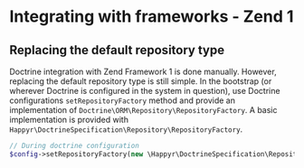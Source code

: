 # Integrating with frameworks - Zend 1
## Replacing the default repository type
Doctrine integration with Zend Framework 1 is done manually. However, replacing the default repository type is still
simple. In the bootstrap (or wherever Doctrine is configured in the system in question), use Doctrine configurations
`setRepositoryFactory` method and provide an implementation of `Doctrine\ORM\Repository\RepositoryFactory`. A basic
implementation is provided with `Happyr\DoctrineSpecification\Repository\RepositoryFactory`.

```php
// During doctrine configuration
$config->setRepositoryFactory(new \Happyr\DoctrineSpecification\Repository\RepositoryFactory());
```
